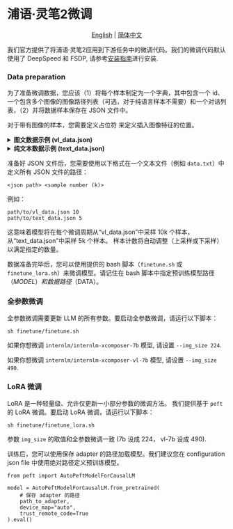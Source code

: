 # 浦语·灵笔2微调

<div align="center">

[English](README.md) | [简体中文](README_zh-CN.md)

</div>

我们官方提供了将浦语·灵笔2应用到下游任务中的微调代码。我们的微调代码默认使用了 DeepSpeed 和 FSDP, 请参考[安装指南](../docs/install_CN.md)进行安装.

### Data preparation

为了准备微调数据，您应该（1）将每个样本制定为一个字典，其中包含一个 id、一个包含多个图像的图像路径列表（可选，对于纯语言样本不需要）和一个对话列表，（2）并将数据样本保存在 JSON 文件中。

对于带有图像的样本，您需要定义占位符 <ImageHere> 来定义插入图像特征的位置。

<details>
  <summary>
    <b>图文数据示例 (vl_data.json)</b>
  </summary>

```
  [
    {
      "id": "0",
      "image": ['path/to/image_0.jpg', 'path/to/image_1.jpg']
      "conversations": [
        {
          "from": "user",
          "value": "<ImageHere> <ImageHere>图中是什么"
        },
        {
          "from": "assistant",
          "value": "这张图中包含了......"
        }
      ]
    },
    {
      "id": "1",
      "image": ['path/to/image_1.jpg']
      "conversations": [
        {
          "from": "user",
          "value": "<ImageHere> what is the color of the dog"
        },
        {
          "from": "assistant",
          "value": "it is ...."
        }
      ]
    }
  ]
```

</details>

<details>
  <summary>
    <b>纯文本数据示例 (text_data.json)</b>
  </summary>

```
  [
    {
      "id": "0",
      "conversations": [
        {
          "from": "user",
          "value": "你好"
        },
        {
          "from": "assistant",
          "value": "你好，我是浦语·灵笔，一个支持图文创作的多模态大模型。"
        }
      ]
    },
    {
      "id": "1",
      "conversations": [
        {
          "from": "user",
          "value": "Tell me something about Albert Einstein."
        },
        {
          "from": "assistant",
          "value": "Albert Einstein was a German-born theoretical physicist who developed .... "
        }
      ]
    }
  ]
```

</details>

准备好 JSON 文件后，您需要使用以下格式在一个文本文件（例如 `data.txt`）中定义所有 JSON 文件的路径：

```
<json path> <sample number (k)>
```

例如：

```
path/to/vl_data.json 10
path/to/text_data.json 5
```

这意味着模型将在每个微调周期从“vl_data.json”中采样 10k 个样本，从“text_data.json”中采样 5k 个样本。 样本计数将自动调整（上采样或下采样）以满足指定的数量。

数据准备完毕后，您可以使用提供的 bash 脚本（`finetune.sh` 或 `finetune_lora.sh`）来微调模型。请记住在 bash 脚本中指定预训练模型路径（$MODEL）和数据路径（$DATA）。

### 全参数微调

全参数微调需要更新 LLM 的所有参数。要启动全参数微调，请运行以下脚本：

```
sh finetune/finetune.sh
```

如果你想微调 `internlm/internlm-xcomposer-7b` 模型, 请设置 `--img_size 224`.

如果你想微调 `internlm/internlm-xcomposer-vl-7b` 模型, 请设置 `--img_size 490`.

### LoRA 微调

LoRA 是一种轻量级、允许仅更新一小部分参数的微调方法。 我们提供基于 `peft` 的 LoRA 微调。要启动 LoRA 微调，请运行以下脚本：

```
sh finetune/finetune_lora.sh
```

参数 `img_size` 的取值和全参数微调一致 (7b 设成 224， vl-7b 设成 490).

训练后，您可以使用保存 adapter 的路径加载模型。我们建议您在 configuration json file 中使用绝对路径定义预训练模型。

```
from peft import AutoPeftModelForCausalLM

model = AutoPeftModelForCausalLM.from_pretrained(
    # 保存 adapter 的路径
    path_to_adapter,
    device_map="auto",
    trust_remote_code=True
).eval()
```
